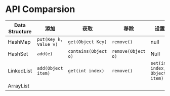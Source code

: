 # API Comparsion


| Data Structure | 添加 | 获取 | 移除 | 设置| 长度| 空集|
| --- | --- | --- | --- | --- | --- | --- |
| HashMap | `put(Key k, Value v)` | `get(Object Key)` | `remove()` | null | `size()` | `isEmpty()`|
| HashSet | `add(e)` | `contains(Object o)` | `remove(Object o)` | Null | `size()` | `isEmpty()`|
| LinkedList | `add(Object item)` | `get(int index)`| `remove()` | `set(int index, Object item)` | `size()`| null|
| ArrayList |
